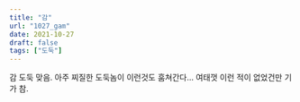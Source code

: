 ```yaml
---
title: "감"
url: "1027_gam"
date: 2021-10-27
draft: false
tags: ["도둑"]
---
```

감 도둑 맞음. 아주 찌질한 도둑놈이 이런것도 훔쳐간다... 여태껏 이런 적이 없었건만 기가 참.

